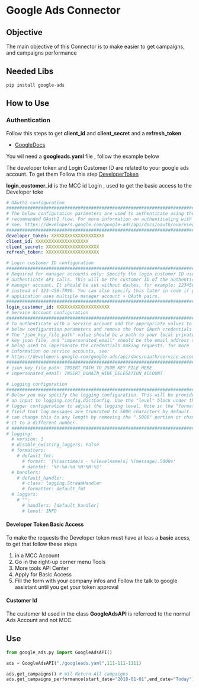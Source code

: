 # Google Ads Connector

## Objective
The main objective of this Connector is to make easier to get campaigns, and campaigns performance

## Needed Libs
```
pip install google-ads
```

## How to Use

### Authentication
Follow this steps to get **client_id** and **client_secret** and a **refresh_token**
- [GoogleDocs](https://developers.google.com/google-ads/api/docs/client-libs/python/oauth-desktop?hl=en)

You wil need a **googleads.yaml**  file , follow the example below

The developer token and Login Customer ID are related to your google ads account. To get them Follow this step
[DeveloperToken](https://developers.google.com/google-ads/api/docs/first-call/dev-token)

**login_customer_id** is the MCC id Login , used to get the basic access to the Developer toke

```yml
# OAuth2 configuration
###############################################################################
# The below configuration parameters are used to authenticate using the       #
# recommended OAuth2 flow. For more information on authenticating with OAuth2 #
# see: https://developers.google.com/google-ads/api/docs/oauth/overview       #
###############################################################################
developer_token: XXXXXXXXXXXXXXXXXXXX
client_id: XXXXXXXXXXXXXXXXXXXX
client_secret: XXXXXXXXXXXXXXXXXXXX
refresh_token: XXXXXXXXXXXXXXXXXXXX

# Login customer ID configuration
###############################################################################
# Required for manager accounts only: Specify the login customer ID used to   #
# authenticate API calls. This will be the customer ID of the authenticated   #
# manager account. It should be set without dashes, for example: 1234567890   #
# instead of 123-456-7890. You can also specify this later in code if your    #
# application uses multiple manager account + OAuth pairs.                    #
###############################################################################
login_customer_id: XXXXXXXXXXXXXXXXXXXX
# Service Account configuration
###############################################################################
# To authenticate with a service account add the appropriate values to the    #
# below configuration parameters and remove the four OAuth credentials above. #
# The "json_key_file_path" value should be a path to your local private       #
# key json file, and "impersonated_email" should be the email address that is #
# being used to impersonate the credentials making requests. for more         #
# information on service accounts, see:                                       #
# https://developers.google.com/google-ads/api/docs/oauth/service-accounts    #
###############################################################################
# json_key_file_path: INSERT_PATH_TO_JSON_KEY_FILE_HERE
# impersonated_email: INSERT_DOMAIN_WIDE_DELEGATION_ACCOUNT

# Logging configuration
###############################################################################
# Below you may specify the logging configuration. This will be provided as   #
# an input to logging.config.dictConfig. Use the "level" block under the root #
# logger configuration to adjust the logging level. Note in the "format"      #
# field that log messages are truncated to 5000 characters by default. You    #
# can change this to any length by removing the ".5000" portion or changing   #
# it to a different number.                                                   #
# #############################################################################
# logging:
  # version: 1
  # disable_existing_loggers: False
  # formatters:
    # default_fmt:
      # format: '[%(asctime)s - %(levelname)s] %(message).5000s'
      # datefmt: '%Y-%m-%d %H:%M:%S'
  # handlers:
    # default_handler:
      # class: logging.StreamHandler
      # formatter: default_fmt
  # loggers:
    # "":
      # handlers: [default_handler]
      # level: INFO
```
#### Developer Token Basic Access
To make the requests the Developer token must have at leas a **basic** acess, to get that follow these steps

1. in a MCC Account
2. Go in the right-up corner menu Tools
3. More tools API Center
4. Apply for Basic Access
5. Fill the form with your company infos and Follow the talk to google assistant until you get your token approval

#### Customer Id
The customer Id used in the class **GoogleAdsAPI** is referreed to the normal Ads Account and not MCC.


## Use

```python
from google_ads.py import GoogleAdsAPI()

ads = GoogleAdsAPI("./googleads.yaml",111-111-1111)

ads.get_campaigns() # Wil Return All campaigns
ads.get_campaigns_performance(start_date="2018-01-01",end_date="Today") #Will get all companyes performance values for all campaigns
```

